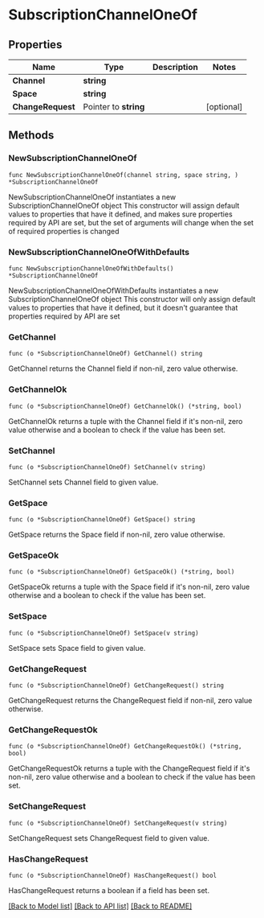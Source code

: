 # SubscriptionChannelOneOf

## Properties

Name | Type | Description | Notes
------------ | ------------- | ------------- | -------------
**Channel** | **string** |  | 
**Space** | **string** |  | 
**ChangeRequest** | Pointer to **string** |  | [optional] 

## Methods

### NewSubscriptionChannelOneOf

`func NewSubscriptionChannelOneOf(channel string, space string, ) *SubscriptionChannelOneOf`

NewSubscriptionChannelOneOf instantiates a new SubscriptionChannelOneOf object
This constructor will assign default values to properties that have it defined,
and makes sure properties required by API are set, but the set of arguments
will change when the set of required properties is changed

### NewSubscriptionChannelOneOfWithDefaults

`func NewSubscriptionChannelOneOfWithDefaults() *SubscriptionChannelOneOf`

NewSubscriptionChannelOneOfWithDefaults instantiates a new SubscriptionChannelOneOf object
This constructor will only assign default values to properties that have it defined,
but it doesn't guarantee that properties required by API are set

### GetChannel

`func (o *SubscriptionChannelOneOf) GetChannel() string`

GetChannel returns the Channel field if non-nil, zero value otherwise.

### GetChannelOk

`func (o *SubscriptionChannelOneOf) GetChannelOk() (*string, bool)`

GetChannelOk returns a tuple with the Channel field if it's non-nil, zero value otherwise
and a boolean to check if the value has been set.

### SetChannel

`func (o *SubscriptionChannelOneOf) SetChannel(v string)`

SetChannel sets Channel field to given value.


### GetSpace

`func (o *SubscriptionChannelOneOf) GetSpace() string`

GetSpace returns the Space field if non-nil, zero value otherwise.

### GetSpaceOk

`func (o *SubscriptionChannelOneOf) GetSpaceOk() (*string, bool)`

GetSpaceOk returns a tuple with the Space field if it's non-nil, zero value otherwise
and a boolean to check if the value has been set.

### SetSpace

`func (o *SubscriptionChannelOneOf) SetSpace(v string)`

SetSpace sets Space field to given value.


### GetChangeRequest

`func (o *SubscriptionChannelOneOf) GetChangeRequest() string`

GetChangeRequest returns the ChangeRequest field if non-nil, zero value otherwise.

### GetChangeRequestOk

`func (o *SubscriptionChannelOneOf) GetChangeRequestOk() (*string, bool)`

GetChangeRequestOk returns a tuple with the ChangeRequest field if it's non-nil, zero value otherwise
and a boolean to check if the value has been set.

### SetChangeRequest

`func (o *SubscriptionChannelOneOf) SetChangeRequest(v string)`

SetChangeRequest sets ChangeRequest field to given value.

### HasChangeRequest

`func (o *SubscriptionChannelOneOf) HasChangeRequest() bool`

HasChangeRequest returns a boolean if a field has been set.


[[Back to Model list]](../README.md#documentation-for-models) [[Back to API list]](../README.md#documentation-for-api-endpoints) [[Back to README]](../README.md)



